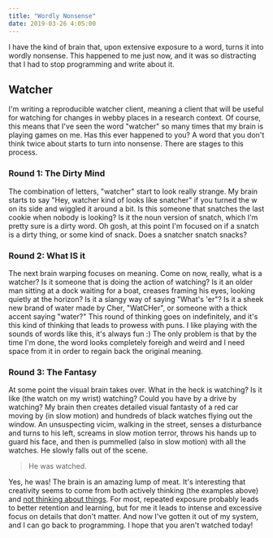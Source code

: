 ```yaml
---
title: "Wordly Nonsense"
date: 2019-03-26 4:05:00
---
```


I have the kind of brain that, upon extensive exposure to a word, turns it into
wordly nonsense. This happened to me just now, and it was so distracting that I had
to stop programming and write about it.

## Watcher

I'm writing a reproducible watcher client, meaning a client that will be useful
for watching for changes in webby places in a research context. Of course, this
means that I've seen the word "watcher" so many times that my brain is playing
games on me. Has this ever happened to you? A word that you don't think twice
about starts to turn into nonsense. There are stages to this process.


### Round 1: The Dirty Mind

The combination of letters, "watcher" start to look really strange. My brain
starts to say "Hey, watcher kind of looks like snatcher" if you turned the w
on its side and wiggled it around a bit. Is this someone that snatches the last 
cookie when nobody is looking? Is it the noun version of snatch, which I'm pretty
sure is a dirty word. Oh gosh, at this point I'm focused on if a snatch is a dirty thing,
or some kind of snack. Does a snatcher snatch snacks?

### Round 2: What IS it

The next brain warping focuses on meaning. Come on now, really, what <italic>is</italic> a watcher? 
Is it someone that is doing the action of watching? Is it an older man sitting
at a dock waiting for a boat, creases framing his eyes, looking quietly at the horizon?
Is it a slangy way of saying "What's 'er"? Is it a sheek new brand of water made by
Cher, "WatCHer", or someone with a thick accent saying "water?" 
This round of thinking goes on indefinitely, and it's this kind of thinking that 
leads to prowess with puns. I like playing with the sounds of words like this, 
it's always fun :) The only problem is that by the time I'm done, the word 
looks completely foreigh and weird and I need space from
it in order to regain back the original meaning.

### Round 3: The Fantasy 

At some point the visual brain takes over. What in the heck is watching? 
Is it like (the watch on my wrist) watching? Could you have by a drive
by watching? My brain then creates detailed visual fantasty of a red car moving by
(in slow motion) and hundreds of black watches flying out the window. An 
unsuspecting vicim, walking in the street, senses a disturbance and turns to his
left, screams in slow motion terror, throws his hands up to guard his face, and
then is pummelled (also in slow motion) with all the watches. He slowly falls 
out of the scene.

> He was watched.

Yes, he was! The brain is an amazing lump of meat. It's interesting that 
creativity seems to come from both actively thinking (the examples above) and
[not thinking about things](https://www.reddit.com/r/Showerthoughts/). For most,
repeated exposure probably leads to better retention and learning, but for me it
leads to intense and excessive focus on details that don't matter.
 And now I've gotten it out of my system, and I can go back to programming. I
hope that you aren't watched today!
